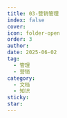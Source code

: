 ```yaml
---
title: 03-营销管理
index: false
cover: 
icon: folder-open
order: 3
author: 
date: 2025-06-02
tag:
  - 管理
  - 营销
category:
  - 文档
  - 知识
sticky: 
star: 
---
```


<Catalog />
